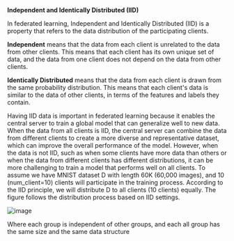 **Independent and Identically Distributed (IID)**

In federated learning, Independent and Identically Distributed (IID) is a property that refers to the data distribution of the participating clients.

**Independent** means that the data from each client is unrelated to the data from other clients. This means that each client has its own unique set of data, and the data from one client does not depend on the data from other clients.

**Identically Distributed** means that the data from each client is drawn from the same probability distribution. This means that each client's data is similar to the data of other clients, in terms of the features and labels they contain.

Having IID data is important in federated learning because it enables the central server to train a global model that can generalize well to new data. When the data from all clients is IID, the central server can combine the data from different clients to create a more diverse and representative dataset, which can improve the overall performance of the model. However, when the data is not IID, such as when some clients have more data than others or when the data from different clients has different distributions, it can be more challenging to train a model that performs well on all clients.
To assume we have MNIST dataset D with length 60K (60,000 images), and 10 (num_client=10) clients will participate in the training process. According to the IID principle, we will distribute D to all clients (10 clients) equally. The figure follows the distribution process based on IID settings. 
 
![image](https://user-images.githubusercontent.com/23058510/230216323-e749f227-a1a5-4ae1-b4df-9ab7f72a055c.png)

Where each group is independent of other groups, and each all group has the same size and the same data structure
